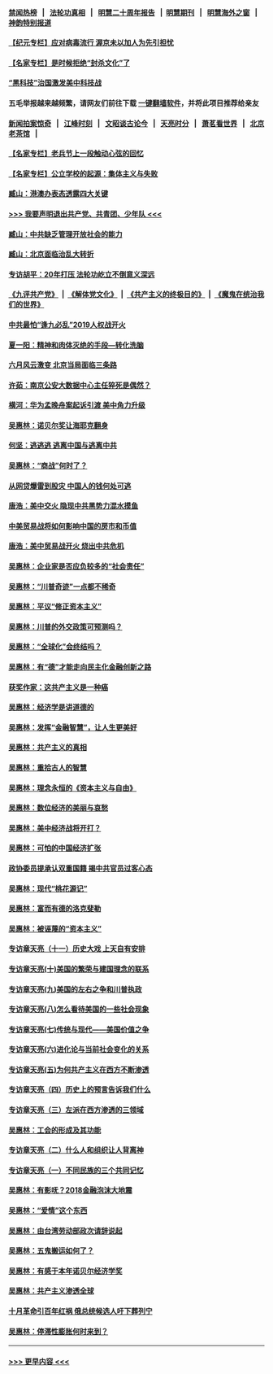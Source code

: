 #### [禁闻热榜](热点新闻.md?=0)  &nbsp;&nbsp;|&nbsp;&nbsp; [法轮功真相](https://github.com/gfw-breaker/truth/blob/master/README.md?=0) &nbsp;&nbsp;|&nbsp;&nbsp; [明慧二十周年报告](https://github.com/gfw-breaker/mh-reports/blob/master/README.md?=0) &nbsp;&nbsp;|&nbsp;&nbsp;[明慧期刊](https://github.com/gfw-breaker/mh-qikan) &nbsp;&nbsp;|&nbsp;&nbsp; [明慧海外之窗](https://github.com/gfw-breaker/mh-news/blob/master/README.md?=0) &nbsp;&nbsp;|&nbsp;&nbsp; [神韵特别报道](https://github.com/gfw-breaker/mh-news/blob/master/shenyun.md?=0)
#### [【纪元专栏】应对病毒流行 渥京未以加人为先引担忧](../pages/nsc423/n11875714.md?t=03161002) 
#### [【名家专栏】是时候拒绝“封杀文化”了](../pages/nsc423/n11814093.md?t=03161002) 
#### [“黑科技”治国激发美中科技战](../pages/nsc423/n11638056.md?t=03161002) 
#### 五毛举报越来越频繁，请网友们前往下载 [一键翻墙软件](https://github.com/gfw-breaker/ssr-accounts)，并将此项目推荐给亲友
#### [新闻拍案惊奇](https://github.com/gfw-breaker/banned-news/blob/master/pages/link4.md) &nbsp;&nbsp;|&nbsp;&nbsp; [江峰时刻](https://github.com/gfw-breaker/banned-news/blob/master/pages/link4.md) &nbsp;&nbsp;|&nbsp;&nbsp; [文昭谈古论今](https://github.com/gfw-breaker/banned-news/blob/master/pages/link4.md) &nbsp;&nbsp;|&nbsp;&nbsp; [天亮时分](https://github.com/gfw-breaker/banned-news/blob/master/pages/link4.md) &nbsp;&nbsp;|&nbsp;&nbsp; [萧茗看世界](https://github.com/gfw-breaker/banned-news/blob/master/pages/link4.md) &nbsp;&nbsp;|&nbsp;&nbsp; [北京老茶馆](https://github.com/gfw-breaker/banned-news/blob/master/pages/link4.md) &nbsp;&nbsp;|&nbsp;&nbsp; 
#### [【名家专栏】老兵节上一段触动心弦的回忆](../pages/nsc423/n11646016.md?t=03161002) 
#### [【名家专栏】公立学校的起源：集体主义与失败](../pages/nsc423/n11601833.md?t=03161002) 
#### [臧山：港澳办表态透露四大关键](../pages/nsc423/n11421628.md?t=03161002) 
#### [>>> 我要声明退出共产党、共青团、少年队 <<<](https://github.com/begood0513/goodnews/blob/master/quit/letter.md) 
#### [臧山：中共缺乏管理开放社会的能力](../pages/nsc423/n11407457.md?t=03161002) 
#### [臧山：北京面临治乱大转折](../pages/nsc423/n11406895.md?t=03161002) 
#### [专访胡平：20年打压 法轮功屹立不倒意义深远](../pages/nsc423/n11398800.md?t=03161002) 
#### [《九评共产党》](https://github.com/begood0513/9ping.md/blob/master/README.md) &nbsp;|&nbsp; [《解体党文化》](../../../../jtdwh.md/blob/master/README.md)  &nbsp;|&nbsp; [《共产主义的终极目的》](../../../../gczydzjmd.md/blob/master/README.md) &nbsp;|&nbsp; [《魔鬼在统治我们的世界》](../../../../mgztzwmdsj.md/blob/master/README.md) 
#### [中共最怕“逢九必乱”2019人权战开火](../pages/nsc423/n11385248.md?t=03161002) 
#### [夏一阳：精神和肉体灭绝的手段—转化洗脑](../pages/nsc423/n11368250.md?t=03161002) 
#### [六月风云激变 北京当局面临三条路](../pages/nsc423/n11313668.md?t=03161002) 
#### [许茹：南京公安大数据中心主任猝死是偶然？](../pages/nsc423/n11064744.md?t=03161002) 
#### [横河：华为孟晚舟案起诉引渡 美中角力升级](../pages/nsc423/n11027230.md?t=03161002) 
#### [吴惠林：诺贝尔奖让海耶克翻身](../pages/nsc423/n10890049.md?t=03161002) 
#### [何坚：逃逃逃 逃离中国与逃离中共](../pages/nsc423/n10592891.md?t=03161002) 
#### [吴惠林：“商战”何时了？](../pages/nsc423/n10573558.md?t=03161002) 
#### [从网贷爆雷到股灾 中国人的钱何处可逃](../pages/nsc423/n10572800.md?t=03161002) 
#### [唐浩：美中交火 隐现中共黑势力混水摸鱼](../pages/nsc423/n10544040.md?t=03161002) 
#### [中美贸易战将如何影响中国的房市和币值](../pages/nsc423/n10543697.md?t=03161002) 
#### [唐浩：美中贸易战开火 烧出中共危机](../pages/nsc423/n10540126.md?t=03161002) 
#### [吴惠林：企业家是否应负较多的“社会责任”](../pages/nsc423/n10535022.md?t=03161002) 
#### [吴惠林：“川普奇迹”一点都不稀奇](../pages/nsc423/n10512808.md?t=03161002) 
#### [吴惠林：平议“修正资本主义”](../pages/nsc423/n10495724.md?t=03161002) 
#### [吴惠林：川普的外交政策可预测吗？](../pages/nsc423/n10462387.md?t=03161002) 
#### [吴惠林：“全球化”会终结吗？](../pages/nsc423/n10452838.md?t=03161002) 
#### [吴惠林：有“德”才能走向民主化金融创新之路](../pages/nsc423/n10432292.md?t=03161002) 
#### [获奖作家：这共产主义是一种癌](../pages/nsc423/n10431541.md?t=03161002) 
#### [吴惠林：经济学是讲道德的](../pages/nsc423/n10398014.md?t=03161002) 
#### [吴惠林：发挥“金融智慧”，让人生更美好](../pages/nsc423/n10375019.md?t=03161002) 
#### [吴惠林：共产主义的真相](../pages/nsc423/n10351394.md?t=03161002) 
#### [吴惠林：重拾古人的智慧](../pages/nsc423/n10337691.md?t=03161002) 
#### [吴惠林：理念永恒的《资本主义与自由》](../pages/nsc423/n10316274.md?t=03161002) 
#### [吴惠林：数位经济的美丽与哀愁](../pages/nsc423/n10292946.md?t=03161002) 
#### [吴惠林：美中经济战将开打？](../pages/nsc423/n10258825.md?t=03161002) 
#### [吴惠林：可怕的中国经济扩张](../pages/nsc423/n10219147.md?t=03161002) 
#### [政协委员提承认双重国籍 揭中共官员过客心态](../pages/nsc423/n10208809.md?t=03161002) 
#### [吴惠林：现代“桃花源记”](../pages/nsc423/n10185234.md?t=03161002) 
#### [吴惠林：富而有德的洛克斐勒](../pages/nsc423/n10142264.md?t=03161002) 
#### [吴惠林：被诬蔑的“资本主义”](../pages/nsc423/n10124816.md?t=03161002) 
#### [专访章天亮（十一）历史大戏 上天自有安排](../pages/nsc423/n10094905.md?t=03161002) 
#### [专访章天亮(十)美国的繁荣与建国理念的联系](../pages/nsc423/n10094899.md?t=03161002) 
#### [专访章天亮(九)美国的左右之争和川普执政](../pages/nsc423/n10094889.md?t=03161002) 
#### [专访章天亮(八)怎么看待美国的一些社会现象](../pages/nsc423/n10094857.md?t=03161002) 
#### [专访章天亮(七)传统与现代——美国价值之争](../pages/nsc423/n10093140.md?t=03161002) 
#### [专访章天亮(六)进化论与当前社会变化的关系](../pages/nsc423/n10092036.md?t=03161002) 
#### [专访章天亮(五)为何共产主义在西方不断渗透](../pages/nsc423/n10083620.md?t=03161002) 
#### [专访章天亮（四）历史上的预言告诉我们什么](../pages/nsc423/n10083606.md?t=03161002) 
#### [专访章天亮（三）左派在西方渗透的三领域](../pages/nsc423/n10081115.md?t=03161002) 
#### [吴惠林：工会的形成及其功能](../pages/nsc423/n10080633.md?t=03161002) 
#### [专访章天亮（二）什么人和组织让人背离神](../pages/nsc423/n10076637.md?t=03161002) 
#### [专访章天亮（一）不同民族的三个共同记忆](../pages/nsc423/n10074188.md?t=03161002) 
#### [吴惠林：有影呒？2018金融泡沫大地震](../pages/nsc423/n10040534.md?t=03161002) 
#### [吴惠林：“爱情”这个东西](../pages/nsc423/n10019423.md?t=03161002) 
#### [吴惠林：由台湾劳动部政次请辞说起](../pages/nsc423/n9979679.md?t=03161002) 
#### [吴惠林：五鬼搬运如何了？](../pages/nsc423/n9925338.md?t=03161002) 
#### [吴惠林：有感于本年诺贝尔经济学奖](../pages/nsc423/n9871883.md?t=03161002) 
#### [吴惠林：共产主义渗透全球](../pages/nsc423/n9812748.md?t=03161002) 
#### [十月革命引百年红祸 俄总统候选人吁下葬列宁](../pages/nsc423/n9810182.md?t=03161002) 
#### [吴惠林：停滞性膨胀何时来到？](../pages/nsc423/n9764136.md?t=03161002) 

----
#### [ >>> 更早内容 <<< ](../indexes/nsc423-earlier.md)
